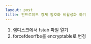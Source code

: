 ```yaml
---
layout: post
title: 안드로이드 강제 암호화 비활성화 하기
---
```


1. 램디스크에서 fstab 파일 열기
2. forcefdeorfbe를 encryptable로 변경
